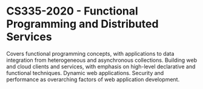 # CS335-2020 - Functional Programming and Distributed Services
Covers functional programming concepts, with applications to data integration from heterogeneous and asynchronous collections. Building web and cloud clients and services, with emphasis on high-level declarative and functional techniques. Dynamic web applications. Security and performance as overarching factors of web application development.
